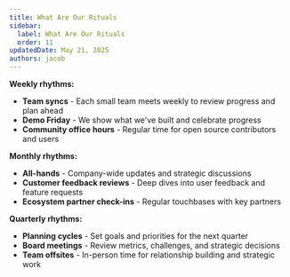 ```yaml
---
title: What Are Our Rituals
sidebar:
  label: What Are Our Rituals
  order: 11
updatedDate: May 21, 2025
authors: jacob
---
```


**Weekly rhythms:**
- **Team syncs** - Each small team meets weekly to review progress and plan ahead
- **Demo Friday** - We show what we've built and celebrate progress
- **Community office hours** - Regular time for open source contributors and users

**Monthly rhythms:**
- **All-hands** - Company-wide updates and strategic discussions
- **Customer feedback reviews** - Deep dives into user feedback and feature requests
- **Ecosystem partner check-ins** - Regular touchbases with key partners

**Quarterly rhythms:**
- **Planning cycles** - Set goals and priorities for the next quarter
- **Board meetings** - Review metrics, challenges, and strategic decisions
- **Team offsites** - In-person time for relationship building and strategic work
